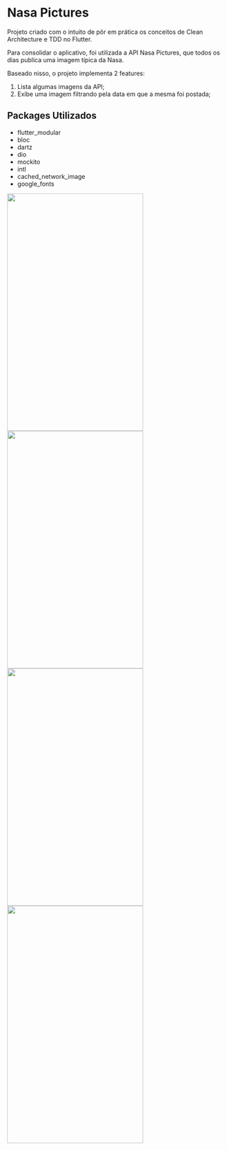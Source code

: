# Nasa Pictures

Projeto criado com o intuito de pôr em prática os conceitos de Clean Architecture e TDD no Flutter.

Para consolidar o aplicativo, foi utilizada a API Nasa Pictures, que todos os dias publica uma imagem típica da Nasa.

Baseado nisso, o projeto implementa 2 features: 

1. Lista algumas imagens da API;
2. Exibe uma imagem filtrando pela data em que a mesma foi postada;

## Packages Utilizados

- flutter_modular  
- bloc
- dartz
- dio  
- mockito
- intl
- cached_network_image  
- google_fonts  



<p float="left"> 
 <img src="https://github.com/victorgarcia10/nasa_pictures/blob/main/github_images/Screenshot_1629804208.png" width="315" height="550"/>
 <img src="https://github.com/victorgarcia10/nasa_pictures/blob/main/github_images/Screenshot_1629804213.png" width="315" height="550"/>
 <img src="https://github.com/victorgarcia10/nasa_pictures/blob/main/github_images/Screenshot_1629804432.png" width="315" height="550"/>
 <img src="https://github.com/victorgarcia10/nasa_pictures/blob/main/github_images/Screenshot_1629804231.png" width="315" height="550"/>
</p>

